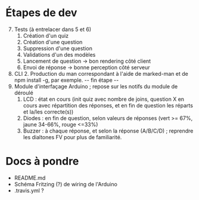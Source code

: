 Étapes de dev
=============

  7. Tests (à entrelacer dans 5 et 6)
      1. Création d'un quiz
      2. Création d'une question
      3. Suppression d'une question
      4. Validations d'un des modèles
      5. Lancement de question -> bon rendering côté client
      6. Envoi de réponse -> bonne perception côté serveur
  8. CLI
      2. Production du man correspondant à l'aide de marked-man et de npm install -g, par exemple.
      -- fin étape --
  9. Module d'interfaçage Arduino ; repose sur les notifs du module de déroulé
      1. LCD : état en cours (init quiz avec nombre de joins, question X en cours avec répartition des réponses, et en fin de question les réparts et la/les correcte(s))
      2. Diodes : en fin de question, selon valeurs de réponses (vert >= 67%, jaune 34-66%, rouge <=33%)
      3. Buzzer : à chaque réponse, et selon la réponse (A/B/C/D) ; reprendre les dialtones FV pour plus de familiarité.

Docs à pondre
=============

  * README.md
  * Schéma Fritzing (?) de wiring de l'Arduino
  * .travis.yml ?
